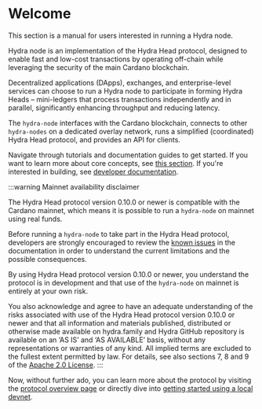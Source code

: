 # Welcome

This section is a manual for users interested in running a Hydra node.

Hydra node is an implementation of the Hydra Head protocol, designed to enable fast and low-cost transactions by operating off-chain while leveraging the security of the main Cardano blockchain.

Decentralized applications (DApps), exchanges, and enterprise-level services can choose to run a Hydra node to participate in forming Hydra Heads – mini-ledgers that process transactions independently and in parallel, significantly enhancing throughput and reducing latency. 

The `hydra-node` interfaces with the Cardano blockchain, connects to other `hydra-nodes` on a dedicated overlay network, runs a simplified (coordinated) Hydra Head protocol, and provides an API for clients.

Navigate through tutorials and documentation guides to get started. If you want to learn more about core concepts, see [this section](https://hydra.family/head-protocol/core-concepts). If you're interested in building, see [developer documentation](https://hydra.family/head-protocol/docs/dev).

:::warning Mainnet availability disclaimer

The Hydra Head protocol version 0.10.0 or newer is compatible with the Cardano
mainnet, which means it is possible to run a `hydra-node` on mainnet using real
funds.

Before running a `hydra-node` to take part in the Hydra Head protocol,
developers are strongly encouraged to review the [known issues][known-issues] in
the documentation in order to understand the current limitations and the
possible consequences.

By using Hydra Head protocol version 0.10.0 or newer, you understand the
protocol is in development and that use of the `hydra-node` on mainnet is
entirely at your own risk.

You also acknowledge and agree to have an adequate understanding of the risks
associated with use of the Hydra Head protocol version 0.10.0 or newer and that
all information and materials published, distributed or otherwise made available
on hydra.family and Hydra GitHub repository is available on an ‘AS IS’ and ‘AS
AVAILABLE’ basis, without any representations or warranties of any kind. All
implied terms are excluded to the fullest extent permitted by law. For details,
see also sections 7, 8 and 9 of the [Apache 2.0 License][license].
:::

Now, without further ado, you can learn more about the protocol by visiting the [protocol overview page](/core-concepts/protocol-overview) or directly dive into [getting started using a local devnet](./getting-started).

[known-issues]: ./known-issues.md
[license]: https://github.com/input-output-hk/hydra/blob/master/LICENSE
